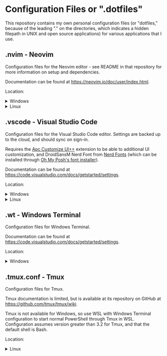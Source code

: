 # Configuration Files or ".dotfiles"
This repository contains my own personal configuration files (or "dotfiles," because of the leading "." on the directories, which indicates a hidden filepath in UNIX and open source applications) for various applications that I use.

## .nvim - Neovim

Configuration files for the Neovim editor - see README in that repository for more information on setup and dependencies.

Documentation can be found at https://neovim.io/doc/user/index.html.

Location:
<details>
<summary>Windows</summary>
"%LocalAppData%\nvim"
</details>
<details>
<summary>Linux</summary>
"$HOME/.config/nvim"
</details>

## .vscode - Visual Studio Code

Configuration files for the Visual Studio Code editor. Settings are backed up to the cloud, and should sync on sign-in.

Requires the [Apc Customize UI++](https://marketplace.visualstudio.com/items?itemName=drcika.apc-extension) extension to
be able to additional UI customization, and DroidSansM Nerd Font from [Nerd Fonts](https://www.nerdfonts.com/font-downloads)
(which can be installed through [Oh My Posh's font installer](https://ohmyposh.dev/docs/installation/fonts)).

Documentation can be found at https://code.visualstudio.com/docs/getstarted/settings.

Location:
<details>
<summary>Windows</summary>
"%AppData%\Code\User\settings.json"
</details>
<details>
<summary>Linux</summary>
"$HOME/.config/Code/User/settings.json"
</details>

## .wt - Windows Terminal

Configuration files for Windows Terminal.

Documentation can be found at https://code.visualstudio.com/docs/getstarted/settings.

Location:
<details>
<summary>Windows</summary>
"%LocalAppData%\Packages\Microsoft.WindowsTerminal_8wekyb3d8bbwe\LocalState\settings.json"
</details>

## .tmux.conf - Tmux

Configuration files for Tmux.

Tmux documentation is limited, but is available at its repository on GitHub at https://github.com/tmux/tmux/wiki.

Tmux is not available for Windows, so use WSL with Windows Terminal configuration to start normal PowerShell
through Tmux in WSL. Configuration assumes version greater than 3.2 for Tmux, and that the default shell is
Bash.

Location:
<details>
<summary>Linux</summary>
"$HOME/.tmux.conf"
</details>
